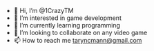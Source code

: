 - 👋 Hi, I’m @1CrazyTM
- 👀 I’m interested in game development
- 🌱 I’m currently learning programming
- 💞️ I’m looking to collaborate on any video game
- 📫 How to reach me taryncmann@gmail.com

<!---
1CrazyTM/1CrazyTM is a ✨ special ✨ repository because its `README.md` (this file) appears on your GitHub profile.
You can click the Preview link to take a look at your changes.
--->
